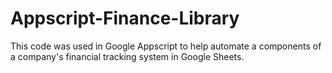 # Appscript-Finance-Library
This code was used in Google Appscript to help automate a components of a company's financial tracking system in Google Sheets.

